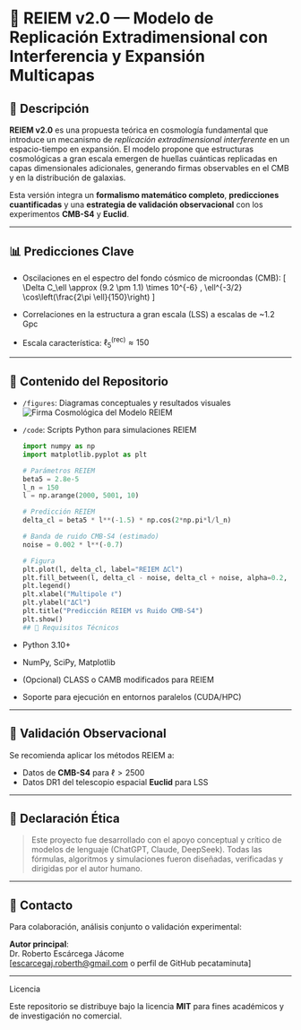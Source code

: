 # 🌌 REIEM v2.0 — Modelo de Replicación Extradimensional con Interferencia y Expansión Multicapas

## 📖 Descripción

**REIEM v2.0** es una propuesta teórica en cosmología fundamental que introduce un mecanismo de *replicación extradimensional interferente* en un espacio-tiempo en expansión. El modelo propone que estructuras cosmológicas a gran escala emergen de huellas cuánticas replicadas en capas dimensionales adicionales, generando firmas observables en el CMB y en la distribución de galaxias.

Esta versión integra un **formalismo matemático completo**, **predicciones cuantificadas** y una **estrategia de validación observacional** con los experimentos **CMB-S4** y **Euclid**.

---

## 📊 Predicciones Clave

- Oscilaciones en el espectro del fondo cósmico de microondas (CMB):
\[
    \Delta C_\ell \approx (9.2 \pm 1.1) \times 10^{-6} \, \ell^{-3/2} \cos\left(\frac{2\pi \ell}{150}\right)
\]

- Correlaciones en la estructura a gran escala (LSS) a escalas de ~1.2 Gpc  
- Escala característica: $\ell_5^{\text{(rec)}} \approx 150$

---

## 📁 Contenido del Repositorio

- `/figures`: Diagramas conceptuales y resultados visuales  
  ![Firma Cosmológica del Modelo REIEM](https://github.com/user-attachments/assets/cc33597f-46ae-4287-88c8-75d790012af5)

- `/code`: Scripts Python para simulaciones REIEM  
  ```python
  import numpy as np
  import matplotlib.pyplot as plt

  # Parámetros REIEM
  beta5 = 2.8e-5
  l_n = 150
  l = np.arange(2000, 5001, 10)

  # Predicción REIEM
  delta_cl = beta5 * l**(-1.5) * np.cos(2*np.pi*l/l_n)

  # Banda de ruido CMB-S4 (estimado)
  noise = 0.002 * l**(-0.7)

  # Figura
  plt.plot(l, delta_cl, label="REIEM ΔCl")
  plt.fill_between(l, delta_cl - noise, delta_cl + noise, alpha=0.2, label="Noise Band")
  plt.legend()
  plt.xlabel("Multipole ℓ")
  plt.ylabel("ΔCl")
  plt.title("Predicción REIEM vs Ruido CMB-S4")
  plt.show()
  ## 🧠 Requisitos Técnicos

- Python 3.10+
- NumPy, SciPy, Matplotlib
- (Opcional) CLASS o CAMB modificados para REIEM
- Soporte para ejecución en entornos paralelos (CUDA/HPC)

---

## 🔬 Validación Observacional

Se recomienda aplicar los métodos REIEM a:
- Datos de **CMB-S4** para $\ell > 2500$
- Datos DR1 del telescopio espacial **Euclid** para LSS

---

## 📜 Declaración Ética

> Este proyecto fue desarrollado con el apoyo conceptual y crítico de modelos de lenguaje (ChatGPT, Claude, DeepSeek). Todas las fórmulas, algoritmos y simulaciones fueron diseñadas, verificadas y dirigidas por el autor humano.

---

## 📩 Contacto

Para colaboración, análisis conjunto o validación experimental:

**Autor principal**:  
Dr. Roberto Escárcega Jácome  
[escarcegaj.roberth@gmail.com o perfil de GitHub pecataminuta]  

---

Licencia

Este repositorio se distribuye bajo la licencia **MIT** para fines académicos y de investigación no comercial.

